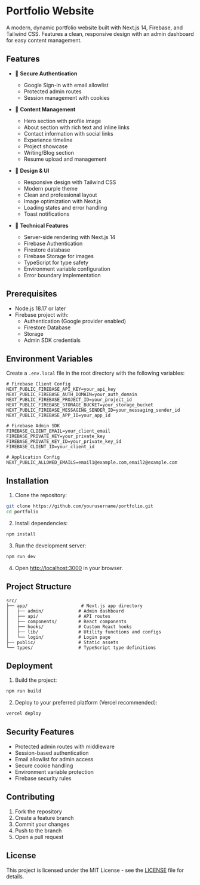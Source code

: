 # Portfolio Website

A modern, dynamic portfolio website built with Next.js 14, Firebase, and Tailwind CSS. Features a clean, responsive design with an admin dashboard for easy content management.

## Features

- 🔐 **Secure Authentication**

  - Google Sign-in with email allowlist
  - Protected admin routes
  - Session management with cookies

- 📝 **Content Management**

  - Hero section with profile image
  - About section with rich text and inline links
  - Contact information with social links
  - Experience timeline
  - Project showcase
  - Writing/Blog section
  - Resume upload and management

- 💅 **Design & UI**

  - Responsive design with Tailwind CSS
  - Modern purple theme
  - Clean and professional layout
  - Image optimization with Next.js
  - Loading states and error handling
  - Toast notifications

- 🔧 **Technical Features**
  - Server-side rendering with Next.js 14
  - Firebase Authentication
  - Firestore database
  - Firebase Storage for images
  - TypeScript for type safety
  - Environment variable configuration
  - Error boundary implementation

## Prerequisites

- Node.js 18.17 or later
- Firebase project with:
  - Authentication (Google provider enabled)
  - Firestore Database
  - Storage
  - Admin SDK credentials

## Environment Variables

Create a `.env.local` file in the root directory with the following variables:

```env
# Firebase Client Config
NEXT_PUBLIC_FIREBASE_API_KEY=your_api_key
NEXT_PUBLIC_FIREBASE_AUTH_DOMAIN=your_auth_domain
NEXT_PUBLIC_FIREBASE_PROJECT_ID=your_project_id
NEXT_PUBLIC_FIREBASE_STORAGE_BUCKET=your_storage_bucket
NEXT_PUBLIC_FIREBASE_MESSAGING_SENDER_ID=your_messaging_sender_id
NEXT_PUBLIC_FIREBASE_APP_ID=your_app_id

# Firebase Admin SDK
FIREBASE_CLIENT_EMAIL=your_client_email
FIREBASE_PRIVATE_KEY=your_private_key
FIREBASE_PRIVATE_KEY_ID=your_private_key_id
FIREBASE_CLIENT_ID=your_client_id

# Application Config
NEXT_PUBLIC_ALLOWED_EMAILS=email1@example.com,email2@example.com
```

## Installation

1. Clone the repository:

```bash
git clone https://github.com/yourusername/portfolio.git
cd portfolio
```

2. Install dependencies:

```bash
npm install
```

3. Run the development server:

```bash
npm run dev
```

4. Open [http://localhost:3000](http://localhost:3000) in your browser.

## Project Structure

```
src/
├── app/                    # Next.js app directory
│   ├── admin/             # Admin dashboard
│   ├── api/               # API routes
│   ├── components/        # React components
│   ├── hooks/             # Custom React hooks
│   ├── lib/               # Utility functions and configs
│   └── login/             # Login page
├── public/                # Static assets
└── types/                 # TypeScript type definitions
```

## Deployment

1. Build the project:

```bash
npm run build
```

2. Deploy to your preferred platform (Vercel recommended):

```bash
vercel deploy
```

## Security Features

- Protected admin routes with middleware
- Session-based authentication
- Email allowlist for admin access
- Secure cookie handling
- Environment variable protection
- Firebase security rules

## Contributing

1. Fork the repository
2. Create a feature branch
3. Commit your changes
4. Push to the branch
5. Open a pull request

## License

This project is licensed under the MIT License - see the [LICENSE](LICENSE) file for details.
